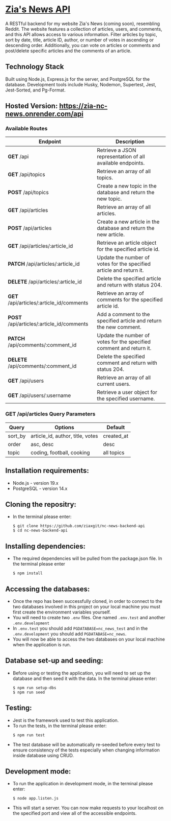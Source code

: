 # [Zia's News API](https://zia-nc-news.onrender.com/api)

A RESTful backend for my website Zia's News (coming soon), resembling Reddit. The website features a collection of articles, users, and comments, and this API allows access to various information. Filter articles by topic, sort by date, title, article ID, author, or number of votes in ascending or descending order. Additionally, you can vote on articles or comments and post/delete specific articles and the comments of an article.

## Technology Stack

Built using Node.js, Express.js for the server, and PostgreSQL for the database. 
Development tools include Husky, Nodemon, Supertest, Jest, Jest-Sorted, and Pg-Format.

## Hosted Version: https://zia-nc-news.onrender.com/api

### Available Routes

| Endpoint                                    | Description                                                         |
| ------------------------------------------- | ------------------------------------------------------------------- |
| **GET** /api                                | Retrieve a JSON representation of all available endpoints.          |
| **GET** /api/topics                         | Retrieve an array of all topics.                                    |
| **POST** /api/topics                        | Create a new topic in the database and return the new topic.        |
| **GET** /api/articles                       | Retrieve an array of all articles.                                  |
| **POST** /api/articles                      | Create a new article in the database and return the new article.    |
| **GET** /api/articles/:article_id           | Retrieve an article object for the specified article id.            |
| **PATCH** /api/articles/:article_id         | Update the number of votes for the specified article and return it. |
| **DELETE** /api/articles/:article_id        | Delete the specified article and return with status 204.            |
| **GET** /api/articles/:article_id/comments  | Retrieve an array of comments for the specified article id.         |
| **POST** /api/articles/:article_id/comments | Add a comment to the specified article and return the new comment.  |
| **PATCH** /api/comments/:comment_id         | Update the number of votes for the specified comment and return it. |
| **DELETE** /api/comments/:comment_id        | Delete the specified comment and return with status 204.            |
| **GET** /api/users                          | Retrieve an array of all current users.                             |
| **GET** /api/users/:username                | Retrieve a user object for the specified username.                  |

### **GET** /api/articles Query Parameters
| Query   | Options                                         | Default    |
| ------- | ----------------------------------------------- | ---------- |
| sort_by | article_id, author, title, votes | created_at |
| order   | asc, desc                                       | desc       |
| topic   | coding, football, cooking                       | all topics |

## Installation requirements:
- Node.js - version 19.x
- PostgreSQL - version 14.x
## Cloning the repositry:
- In the terminal please enter:
  ```
  $ git clone https://github.com/ziaxgit/nc-news-backend-api
  $ cd nc-news-backend-api
  ```
## Installing dependencies:
- The required dependencies will be pulled from the package.json file. In the terminal please enter
  ```
  $ npm install
  ```
## Accessing the databases:
- Once the repo has been successfully cloned, in order to connect to the two databases involved in this project on your local machine you must first create the environment variables yourself.
- You will need to create two `.env` files. One named `.env.test` and another `.env.development`
- In `.env.test` you should add `PGDATABASE=nc_news_test` and in the `.env.development` you should add `PGDATABASE=nc_news`.
- You will now be able to access the two databases on your local machine when the application is run.
## Database set-up and seeding:
- Before using or testing the application, you will need to set up the database and then seed it with the data. In the terminal please enter:
  ```
  $ npm run setup-dbs
  $ npm run seed
  ```
## Testing:
- Jest is the framework used to test this application.
- To run the tests, in the terminal please enter:
  ```
  $ npm run test
  ```
- The test database will be automatically re-seeded before every test to ensure consistency of the tests especially when changing information inside database using CRUD.
## Development mode:
- To run the application in development mode, in the terminal please enter:
  ```
  $ node app.listen.js
  ```
- This will start a server. You can now make requests to your localhost on the specified port and view all of the accessible endpoints.
